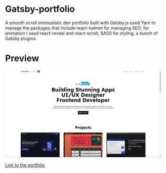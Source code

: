 # Gatsby-portfolio

A smooth scroll minimalistic dev portfolio built with Gatsby.js used Yarn to manage the packages that include react-helmet for managing SEO, for animation I used react-reveal and react-scroll, SASS for styling, a bunch of Gatsby plugins.

# Preview


<img src="./Gatsby-portfolio.png" alt="the screenshot of the app large screen"/>


[Link to the portfolio](https://sujoyduttaportfolio.gatsbyjs.io/)
